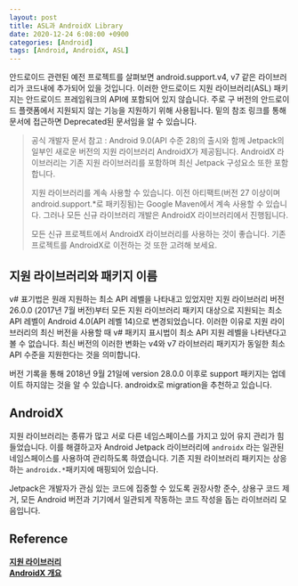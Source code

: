 ```yaml
---
layout: post
title: ASL과 AndroidX Library
date: 2020-12-24 6:08:00 +0900
categories: [Android]
tags: [Android, AndroidX, ASL]
---
```


안드로이드 관련된 예전 프로젝트를 살펴보면 android.support.v4, v7 같은 라이브러리가 코드내에 추가되어 있을 것입니다.
이러한 안드로이드 지원 라이브러리(ASL) 패키지는 안드로이드 프레임워크의 API에 포함되어 있지 않습니다. 주로 구 버전의 안드로이드 플랫폼에서 지원되지 않는 기능을 지원하기 위해 사용됩니다. 밑의 참조 링크를 통해 문서에 접근하면 Deprecated된 문서임을 알 수 있습니다.

> 공식 개발자 문서 참고 : Android 9.0(API 수준 28)의 출시와 함께 Jetpack의 일부인 새로운 버전의 지원 라이브러리 AndroidX가 제공됩니다. AndroidX 라이브러리는 기존 지원 라이브러리를 포함하며 최신 Jetpack 구성요소 또한 포함합니다.
> 
> 지원 라이브러리를 계속 사용할 수 있습니다. 이전 아티팩트(버전 27 이상이며 android.support.*로 패키징됨)는 Google Maven에서 계속 사용할 수 있습니다. 그러나 모든 신규 라이브러리 개발은 AndroidX 라이브러리에서 진행됩니다.
> 
> 모든 신규 프로젝트에서 AndroidX 라이브러리를 사용하는 것이 좋습니다. 기존 프로젝트를 AndroidX로 이전하는 것 또한 고려해 보세요.

## 지원 라이브러리와 패키지 이름
v# 표기법은 원래 지원하는 최소 API 레벨을 나타내고 있었지만 지원 라이브러리 버전 26.0.0 (2017년 7월 버전)부터 모든 지원 라이브러리 패키지 대상으로 지원되는 최소 API 레벨이 Android 4.0(API 레벨 14)으로 변경되었습니다. 이러한 이유로 지원 라이브러리의 최신 버전을 사용할 때 v# 패키지 표시법이 최소 API 지원 레벨을 나타낸다고 볼 수 없습니다. 최신 버전의 이러한 변화는 v4와 v7 라이브러리 패키지가 동일한 최소 API 수준을 지원한다는 것을 의미합니다.

버전 기록을 통해 2018년 9월 21일에 version 28.0.0 이후로 support 패키지는 업데이트 하지않는 것을 알 수 있습니다. androidx로 migration을 추천하고 있습니다.  

## AndroidX
지원 라이브러리는 종류가 많고 서로 다른 네임스페이스를 가지고 있어 유지 관리가 힘들었습니다. 
이를 해결하고자 Android Jetpack 라이브러리에 `androidx` 라는 일관된 네임스페이스를 사용하여 관리하도록 하였습니다. 기존 지원 라이브러리 패키지는 상응하는 `androidx.*`패키지에 매핑되어 있습니다.

Jetpack은 개발자가 관심 있는 코드에 집중할 수 있도록 권장사항 준수, 상용구 코드 제거, 모든 Android 버전과 기기에서 일관되게 작동하는 코드 작성을 돕는 라이브러리 모음입니다.



## Reference
[**지원 라이브러리**](https://developer.android.com/topic/libraries/support-library?hl=ko#framework-apis)<br/>
[**AndroidX 개요**](https://developer.android.com/jetpack/androidx?hl=ko)
